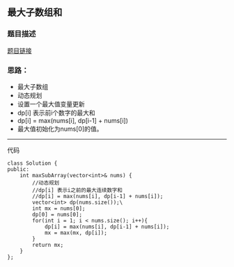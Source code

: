 ## 最大子数组和

### 题目描述
[题目链接](https://leetcode.cn/problems/maximum-subarray/submissions/441464885/)

### 思路：
  - 最大子数组
  - 动态规划
  - 设置一个最大值变量更新
  - dp[i] 表示前i个数字的最大和
  - dp[i] = max(nums[i], dp[i-1] + nums[i])
  - 最大值初始化为nums[0]的值。

  ---
  代码
```
class Solution {
public:
    int maxSubArray(vector<int>& nums) {
        //动态规划
        //dp[i] 表示i之前的最大连续数字和
        //dp[i] = max(nums[i], dp[i-1] + nums[i]);
        vector<int> dp(nums.size());\
        int mx = nums[0];
        dp[0] = nums[0];
        for(int i = 1; i < nums.size(); i++){
            dp[i] = max(nums[i], dp[i-1] + nums[i]);
            mx = max(mx, dp[i]);
        }
        return mx;
    }
};
```
  
